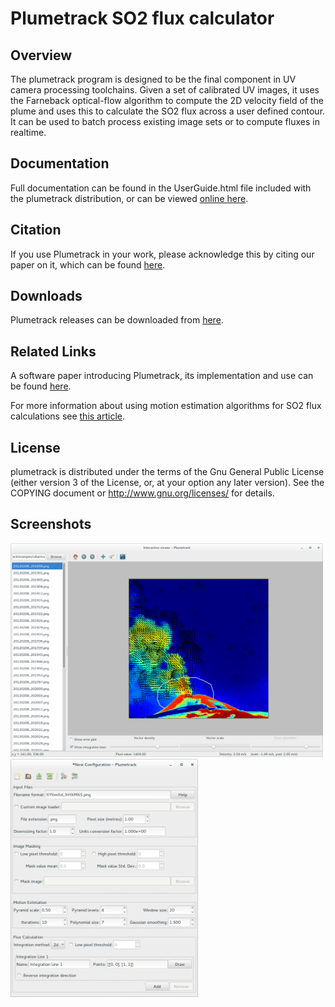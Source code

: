 

# Plumetrack SO2 flux calculator

## Overview
The plumetrack program is designed to be the final component in UV camera processing toolchains. Given a set of calibrated UV images, it uses the Farneback optical-flow algorithm to compute the 2D velocity field of the plume and uses this to calculate the SO2 flux across a user defined contour. It can be used to batch process existing image sets or to compute fluxes in realtime.


## Documentation
Full documentation can be found in the UserGuide.html file included with the plumetrack distribution, or can be viewed [online here](https://nonbiostudent.github.io/plumetrack).


## Citation
If you use Plumetrack in your work, please acknowledge this by citing our paper on it, which can be found [here](https://doi.org/10.1016/j.cageo.2018.05.014).


## Downloads
Plumetrack releases can be downloaded from [here](https://github.com/nonbiostudent/plumetrack/releases).


## Related Links
A software paper introducing Plumetrack, its implementation and use can be found [here](https://doi.org/10.1016/j.cageo.2018.05.014).

For more information about using motion estimation algorithms for SO2 flux calculations see [this article](http://www.sciencedirect.com/science/article/pii/S0377027314002807).


## License
plumetrack is distributed under the terms of the Gnu General 
Public License (either version 3 of the License, or, at your 
option any later version). See the COPYING document or 
http://www.gnu.org/licenses/ for details.


## Screenshots
<img src="doc/build/html/_images/interactive_viewer.png" width="500">

<img src="doc/build/html/_images/main_gui.png" width="300">